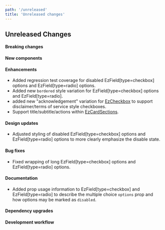 ```yaml
---
path: '/unreleased'
title: 'Unreleased changes'
---
```


## Unreleased Changes

#### Breaking changes

#### New components

#### Enhancements

- Added regression test coverage for disabled EzField[type=checkbox] options and EzField[type=radio] options.
- Added new `bordered` style variation for EzField[type=checkbox] options and EzField[type=radio].
- added new "acknowledgement" variation for [EzCheckbox](/components/ez-checkbox/#acknowledgement-checkbox) to support disclaimer/terms of service style checkboxes.
- Support title/subtitle/actions within [EzCardSections](/components/ez-card/#card-with-sections).

#### Design updates

- Adjusted styling of disabled EzField[type=checkbox] options and EzField[type=radio] options to more clearly emphasize the disable state.

#### Bug fixes

- Fixed wrapping of long EzField[type=checkbox] options and EzField[type=radio] options.

#### Documentation

- Added prop usage information to EzField[type=checkbox] and EzField[type=radio] to describe the multiple choice `options` prop and how options may be marked as `disabled`.

#### Dependency upgrades

#### Development workflow
